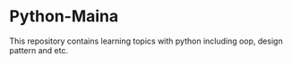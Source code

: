 # Python-Maina
This repository contains learning topics with python including oop, design pattern and etc.

